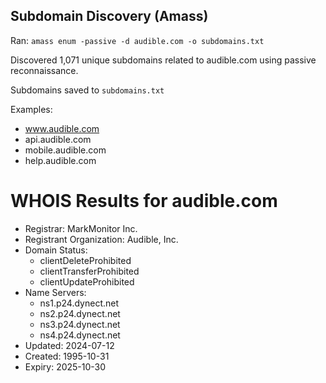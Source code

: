 ## Subdomain Discovery (Amass)

Ran: `amass enum -passive -d audible.com -o subdomains.txt`

Discovered 1,071 unique subdomains related to audible.com using passive reconnaissance.

Subdomains saved to `subdomains.txt`

Examples:
- www.audible.com
- api.audible.com
- mobile.audible.com
- help.audible.com

# WHOIS Results for audible.com

- Registrar: MarkMonitor Inc.
- Registrant Organization: Audible, Inc.
- Domain Status:
  - clientDeleteProhibited
  - clientTransferProhibited
  - clientUpdateProhibited
- Name Servers:
  - ns1.p24.dynect.net
  - ns2.p24.dynect.net
  - ns3.p24.dynect.net
  - ns4.p24.dynect.net
- Updated: 2024-07-12
- Created: 1995-10-31
- Expiry: 2025-10-30

